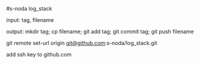 #s-noda log_stack

input: tag, filename

output: mkdir tag; cp filename; git add tag; git commit tag; git push filename

git remote set-url origin git@github.com:s-noda/log_stack.git

add ssh key to github.com
